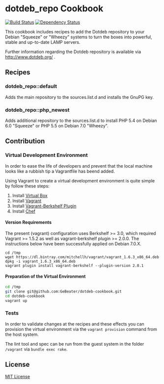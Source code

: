 dotdeb_repo Cookbook
====================

[![Build Status](https://secure.travis-ci.org/GeBeater/dotdeb-cookbook.png)](http://travis-ci.org/GeBeater/dotdeb-cookbook)
[![Dependency Status](https://www.versioneye.com/user/projects/53b44b900d5bb8b32d00001c/badge.png)](https://www.versioneye.com/user/projects/53b44b900d5bb8b32d00001c)

This cookbook includes recipes to add the Dotdeb repository to your Debian "Squeeze" or
"Wheezy" systems to turn the boxes into powerful, stable and up-to-date LAMP servers.

Further information regarding the Dotdeb repository is available via http://www.dotdeb.org/ .

Recipes
-------

### dotdeb_repo::default

Adds the main repository to the sources.list.d and installs the GnuPG key.

### dotdeb_repo::php_newest

Adds additional repository to the sources.list.d to install PHP 5.4 on Debian 6.0 "Squeeze" or PHP 5.5 on Debian 7.0 "Wheezy".

Contribution
------------

### Virtual Development Environment

In order to ease the life of developers and prevent that the local machine looks like a rubbish
tip a Vagrantfile has beend added.

Using Vagrant to create a virtual development environment is quite simple by follow these steps:

1. Install [Virtual Box](https://www.virtualbox.org/wiki/Downloads)
2. Install [Vagrant](http://downloads.vagrantup.com/)
3. Install [Vagrant-Berkshelf Plugin](https://github.com/riotgames/vagrant-berkshelf)
4. Install [Chef](http://www.opscode.com/chef/install/)

#### Version Requirements

The present (vagrant) configuration uses Berkshelf >= 3.0, which required Vagrant >= 1.5.2 as well as
vagrant-berkshelf plugin >= 2.0.0. The instructions below have been successfully applied on Debian 7.0.X.

```
cd /tmp
wget https://dl.bintray.com/mitchellh/vagrant/vagrant_1.6.3_x86_64.deb
dpkg -i vagrant_1.6.3_x86_64.deb
vagrant plugin install vagrant-berkshelf --plugin-version 2.0.1
```

#### Preparation of the Virtual Environment

```bash
cd /tmp
git clone git@github.com:GeBeater/dotdeb-cookbook.git
cd dotdeb-cookbook
vagrant up
```

### Tests

In order to validate changes at the recipes and these effects you can provision the
virtual environment via the `vagrant provision` command from the host system.

The lint tool and spec can be run from the guest system in the folder `/vagrant` via `bundle exec rake`.

## License

[MIT License](LICENSE.txt)